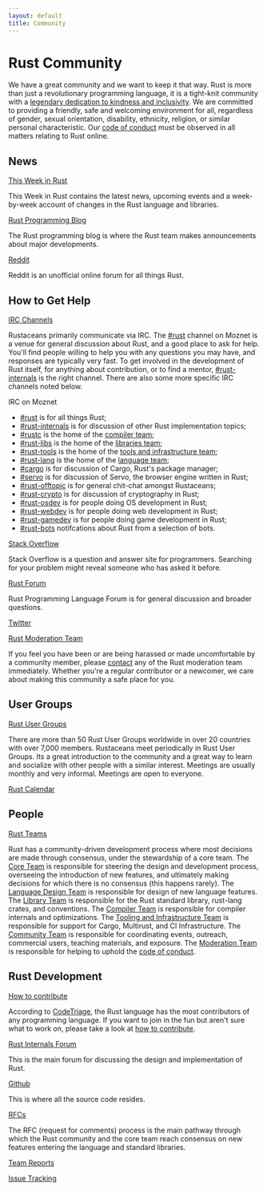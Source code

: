 ```yaml
---
layout: default
title: Community
---
```


# Rust Community

We have a great community and we want to keep it that way. Rust is
more than just a revolutionary programming language, it is a
tight-knit community with a [legendary dedication to kindness and
inclusivity][techwhirl]. We are committed to providing a friendly,
safe and welcoming environment for all, regardless of gender, sexual
orientation, disability, ethnicity, religion, or similar personal
characteristic. Our [code of conduct][coc] must be observed in
all matters relating to Rust online.

[coc]: https://www.rust-lang.org/conduct.html
[techwhirl]: http://techwhirl.com/conference-report-friendly-diverse-rust-camp/

## News

[This Week in Rust][twir]

This Week in Rust contains the latest news, upcoming events and a
week-by-week account of changes in the Rust language and libraries.

[Rust Programming Blog][rust_blog]

The Rust programming blog is where the Rust team makes announcements
about major developments.

[Reddit][reddit]

Reddit is an unofficial online forum for all things Rust.

[twir]: http://this-week-in-rust.org/
[rust_blog]: http://blog.rust-lang.org/
[reddit]: https://www.reddit.com/r/rust

## How to Get Help

[IRC Channels][rust_irc]

Rustaceans primarily communicate via IRC. The
[#rust][rust_irc] channel on Moznet is a venue for general
discussion about Rust, and a good place to ask for help.  You'll find
people willing to help you with any questions you may have, and
responses are typically very fast. To get involved in the development
of Rust itself, for anything about contribution, or to find a mentor,
[#rust-internals][internals_irc] is the right channel. There are also
some more specific IRC channels noted below.

IRC on Moznet

- [#rust][rust_irc] is for all things Rust;
- [#rust-internals][internals_irc] is for discussion of other Rust implementation topics;
- [#rustc][rustc_irc] is the home of the [compiler team][compiler_team];
- [#rust-libs][libs_irc] is the home of the [libraries team][library_team];
- [#rust-tools][tools_irc] is the home of the [tools and infrastructure team][tool_team];
- [#rust-lang][lang_irc] is the home of the [language team][language_team];
- [#cargo][cargo_irc] is for discussion of Cargo, Rust's package manager;
- [#servo][servo_irc] is for discussion of Servo, the browser engine written in Rust;
- [#rust-offtopic][offtopic_irc] is for general chit-chat amongst Rustaceans;
- [#rust-crypto][crypto_irc] is for discussion of cryptography in Rust;
- [#rust-osdev][osdev_irc] is for people doing OS development in Rust;
- [#rust-webdev][webdev_irc] is for people doing web development in Rust;
- [#rust-gamedev][gamedev_irc] is for people doing game development in Rust;
- [#rust-bots][bots_irc] notifcations about Rust from a selection of bots.

[Stack Overflow][stack_overflow]

Stack Overflow is a question and answer site for programmers.
Searching for your problem might reveal someone who has asked it
before.

[Rust Forum][forum]

Rust Programming Language Forum is for general discussion and broader questions.

[Twitter][twitter]

[Rust Moderation Team][mod_team]

If you feel you have been or are being harassed or made uncomfortable
by a community member, please [contact][mod_team_email] any of the
Rust moderation team immediately. Whether you're a regular contributor
or a newcomer, we care about making this community a safe place for
you.

[rust_irc]: irc://moznet/rust
[rustc_irc]: irc://moznet/rustc
[libs_irc]: irc://moznet/rust-libs
[tools_irc]: irc://moznet/rust-tools
[lang_irc]: irc://moznet/rust-lang
[internals_irc]: irc://moznet/rust-internals
[gamedev_irc]: irc://moznet/rust-gamedev
[crypto_irc]: irc://moznet/rust-crypto
[osdev_irc]: irc://moznet/rust-osdev
[webdev_irc]: irc://moznet/rust-webdev
[cargo_irc]: irc://moznet/cargo
[offtopic_irc]: irc://moznet/rust-offtopic
[servo_irc]: irc://moznet/servo
[bots_irc]: irc://moznet/rust-bots
[stack_overflow]: https://stackoverflow.com/questions/tagged/rust
[forum]: https://users.rust-lang.org/ 
[twitter]: https://twitter.com/rustlang
[mod_team]: https://www.rust-lang.org/team.html#Moderation
[mod_team_email]: mailto:rust-mods@googlegroups.com

## User Groups

[Rust User Groups][user_group]

There are more than 50 Rust User Groups worldwide in over 20 countries
with over 7,000 members. Rustaceans meet periodically in Rust User
Groups.  Its a great introduction to the community and a great way to
learn and socialize with other people with a similar interest.
Meetings are usually monthly and very informal. Meetings are open to
everyone.

[Rust Calendar][calendar]

[user_group]: ./user_groups.html
[calendar]: https://www.google.com/calendar/embed?src=apd9vmbc22egenmtu5l6c5jbfc@group.calendar.google.com

## People

[Rust Teams][teams]

Rust has a community-driven development process where most decisions
are made through consensus, under the stewardship of a core team. The
[Core Team][core_team] is responsible for steering the design and
development process, overseeing the introduction of new features, and
ultimately making decisions for which there is no consensus (this
happens rarely). The [Language Design Team][language_team] is
responsible for design of new language features. The [Library
Team][library_team] is responsible for the Rust standard library,
rust-lang crates, and conventions. The [Compiler Team][compiler_team]
is responsible for compiler internals and optimizations. The [Tooling
and Infrastructure Team][tool_team] is responsible for support for
Cargo, Multirust, and CI Infrastructure. The [Community
Team][community_team] is responsible for coordinating events,
outreach, commercial users, teaching materials, and exposure. The
[Moderation Team][mod_team] is responsible for helping to uphold the
[code of conduct][coc].

[teams]: https://www.rust-lang.org/team.html
[core_team]: https://www.rust-lang.org/team.html#Core
[language_team]: https://www.rust-lang.org/team.html#Language-design
[library_team]: https://www.rust-lang.org/team.html#Library
[compiler_team]: https://www.rust-lang.org/team.html#Compiler
[tool_team]: https://www.rust-lang.org/team.html#Tooling-and-infrastructure
[community_team]: https://www.rust-lang.org/team.html#Community
[mod_team]: https://www.rust-lang.org/team.html#Moderation

## Rust Development

[How to contribute][contribute]

According to [CodeTriage][codetriage], the Rust
language has the most contributors of any programming language. If you
want to join in the fun but aren't sure what to work on, please take
a look at [how to contribute][contribute].

[Rust Internals Forum][internals]

This is the main forum for discussing the design and implementation of
Rust.

[Github][github]

This is where all the source code resides.

[RFCs][rfcs]

The RFC (request for comments) process is the main pathway through
which the Rust community and the core team reach consensus on new
features entering the language and standard libraries.

[Team Reports][team_reports]

[Issue Tracking][issue_tracking]

[contribute]: ./how_to_contribute.html
[internals]: https://internals.rust-lang.org/
[codetriage]: http://www.codetriage.com
[github]: https://github.com/rust-lang/rust
[rfcs]: https://github.com/rust-lang/rfcs
[team_reports]: https://github.com/rust-lang/subteams
[issue_tracking]: https://github.com/rust-lang/rust/issues
